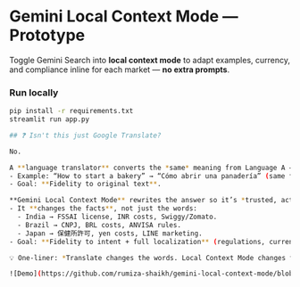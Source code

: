 # Gemini Local Context Mode — Prototype

Toggle Gemini Search into **local context mode** to adapt examples, currency, and compliance inline for each market — **no extra prompts**.

### Run locally
```bash
pip install -r requirements.txt
streamlit run app.py

## ❓ Isn't this just Google Translate?

No.

A **language translator** converts the *same* meaning from Language A → Language B.
- Example: “How to start a bakery” → “Cómo abrir una panadería” (same facts, different language).
- Goal: **Fidelity to original text**.

**Gemini Local Context Mode** rewrites the answer so it’s *trusted, actionable, and relevant* **in a specific market**.
- It **changes the facts**, not just the words:
  - India → FSSAI license, INR costs, Swiggy/Zomato.
  - Brazil → CNPJ, BRL costs, ANVISA rules.
  - Japan → 保健所許可, yen costs, LINE marketing.
- Goal: **Fidelity to intent + full localization** (regulations, currency, examples, tone).

💡 One-liner: *Translate changes the words. Local Context Mode changes the world around those words so it feels like it was written for you.*

![Demo](https://github.com/rumiza-shaikh/gemini-local-context-mode/blob/78befcd0d6e1ae57fd86b6744d1fee47e9dc6b38/assets/demo.gif)



